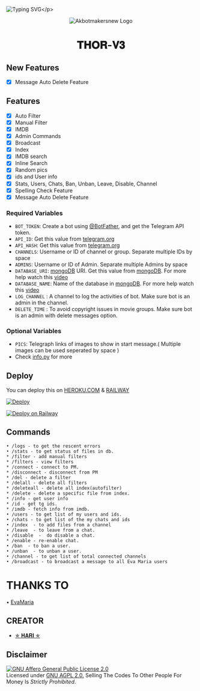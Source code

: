 ![Typing SVG](https://readme-typing-svg.herokuapp.com/?lines=𝐖𝐄𝐋𝐂𝐎𝐌𝐄+𝗧𝐎+𝐓𝐇𝐎𝐑-𝐕𝟑+𝐑𝐄𝐎𝐏!;𝗖𝗥𝗘𝗔𝗧𝗘𝗗+𝗕𝗬+𝐇𝐀𝐑𝐈+𝐒𝐀𝐈𝐅𝐔𝐃𝐄𝐄𝐍!;𝗔+𝗦𝗜𝗠𝗣𝗟𝗘+𝐓𝐇𝐎𝐑-𝐕𝟑+𝗔𝗨𝗧𝗢𝗙𝗜𝗟𝗧𝗘𝗥+𝗕𝗢𝗧!)</p>
<p align="center">
  <img src="https://telegra.ph/file/52dc472c4c902db1ad800.jpg" alt="Akbotmakersnew Logo">
</p>
<h1 align="center">
  <b>𝐓𝐇𝐎𝐑-𝐕𝟑</b>
</h1>

## New Features

- [x] Message Auto Delete Feature

## Features

- [x] Auto Filter
- [x] Manual Filter
- [x] IMDB
- [x] Admin Commands
- [x] Broadcast
- [x] Index
- [x] IMDB search
- [x] Inline Search
- [x] Random pics
- [x] ids and User info 
- [x] Stats, Users, Chats, Ban, Unban, Leave, Disable, Channel
- [x] Spelling Check Feature
- [x] Message Auto Delete Feature
### Required Variables
* `BOT_TOKEN`: Create a bot using [@BotFather](https://telegram.dog/BotFather), and get the Telegram API token.
* `API_ID`: Get this value from [telegram.org](https://my.telegram.org/apps)
* `API_HASH`: Get this value from [telegram.org](https://my.telegram.org/apps)
* `CHANNELS`: Username or ID of channel or group. Separate multiple IDs by space
* `ADMINS`: Username or ID of Admin. Separate multiple Admins by space
* `DATABASE_URI`: [mongoDB](https://www.mongodb.com) URI. Get this value from [mongoDB](https://www.mongodb.com). For more help watch this [video](https://youtu.be/1G1XwEOnxxo)
* `DATABASE_NAME`: Name of the database in [mongoDB](https://www.mongodb.com). For more help watch this [video](https://youtu.be/1G1XwEOnxxo)
* `LOG_CHANNEL` : A channel to log the activities of bot. Make sure bot is an admin in the channel.
* `DELETE_TIME` : To avoid copyright issues in movie groups. Make sure bot is an admin with delete messages option.
### Optional Variables
* `PICS`: Telegraph links of images to show in start message.( Multiple images can be used seperated by space )
* Check [info.py](https://github.com/Akbotmakersnew/LUCIFER/blob/master/info.py) for more


## Deploy
You can deploy this on [HEROKU.COM](https://heroku.com) & [RAILWAY](https://railway.app)

[![Deploy](https://www.herokucdn.com/deploy/button.svg)](https://heroku.com/deploy?template=https://github.com/thormaxm/DRAGON)

[![Deploy on Railway](https://railway.app/button.svg)](https://railway.app/new/template?template=https%3A%2F%2Fgithub.com%2FAkbotmakersnew%2FLUCIFER)

## Commands
```
• /logs - to get the rescent errors
• /stats - to get status of files in db.
* /filter - add manual filters
* /filters - view filters
* /connect - connect to PM.
* /disconnect - disconnect from PM
* /del - delete a filter
* /delall - delete all filters
* /deleteall - delete all index(autofilter)
* /delete - delete a specific file from index.
* /info - get user info
* /id - get tg ids.
* /imdb - fetch info from imdb.
• /users - to get list of my users and ids.
• /chats - to get list of the my chats and ids 
• /index  - to add files from a channel
• /leave  - to leave from a chat.
• /disable  -  do disable a chat.
* /enable - re-enable chat.
• /ban  - to ban a user.
• /unban  - to unban a user.
• /channel - to get list of total connected channels
• /broadcast - to broadcast a message to all Eva Maria users
```
# THANKS TO

• [EvaMaria](https://github.com/EvamariaTG/EvaMaria)

## CREATOR
 
* [✯ 𝐇𝐀𝐑𝐈 ✯](https://t.me/Hari_OP)

## Disclaimer
[![GNU Affero General Public License 2.0](https://www.gnu.org/graphics/agplv3-155x51.png)](https://www.gnu.org/licenses/agpl-3.0.en.html#header)    
Licensed under [GNU AGPL 2.0.](https://github.com/EvamariaTG/evamaria/blob/master/LICENSE)
Selling The Codes To Other People For Money Is *Strictly Prohibited*.
